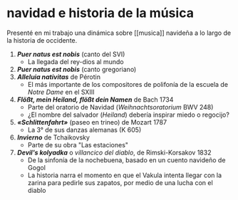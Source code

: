 # navidad e historia de la música
Presenté en mi trabajo una dinámica sobre [[musica]] navideña a lo largo de la historia de occidente.

1. ***Puer natus est nobis*** (canto del SVI)
    - La llegada del rey-dios al mundo
2. ***Puer natus est nobis*** (canto gregoriano)
3. ***Alleluia nativitas*** de Pérotin
    - El más importante de los compositores de polifonía de la escuela de *Notre Dame* en el SXIII
4. ***Flößt, mein Heiland, flößt dein Namen*** de Bach 1734
    - Parte del oratorio de Navidad (*Weihnachtsoratorium* BWV 248)
    - ¿El nombre del salvador (*Heiland*) debería inspirar miedo o regocijo?
6. ***«Schlittenfahrt»*** (paseo en trineo) de Mozart 1787
    - La 3° de sus danzas alemanas (K 605)
7. ***Invierno*** de Tchaikovsky 
    - Parte de su obra "Las estaciones"
8. ***Devil's kolyadka*** o *villancico del diablo*, de Rimski-Korsakov 1832
    - De la sinfonía de la nochebuena, basado en un cuento navideño de Gogol
    - La historia narra el momento en que el Vakula intenta llegar con la zarina para pedirle sus zapatos, por medio de una lucha con el diablo
